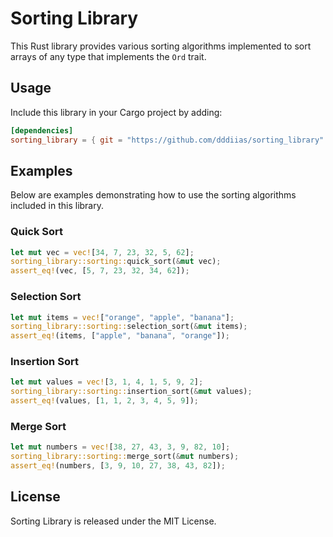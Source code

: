 # Sorting Library

This Rust library provides various sorting algorithms implemented to sort arrays of any type that implements the `Ord` trait.

## Usage

Include this library in your Cargo project by adding:

```toml
[dependencies]
sorting_library = { git = "https://github.com/dddiias/sorting_library" }
```

## Examples

Below are examples demonstrating how to use the sorting algorithms included in this library.

### Quick Sort

```rust
let mut vec = vec![34, 7, 23, 32, 5, 62];
sorting_library::sorting::quick_sort(&mut vec);
assert_eq!(vec, [5, 7, 23, 32, 34, 62]);
```

### Selection Sort

```rust
let mut items = vec!["orange", "apple", "banana"];
sorting_library::sorting::selection_sort(&mut items);
assert_eq!(items, ["apple", "banana", "orange"]);
```

### Insertion Sort

```rust
let mut values = vec![3, 1, 4, 1, 5, 9, 2];
sorting_library::sorting::insertion_sort(&mut values);
assert_eq!(values, [1, 1, 2, 3, 4, 5, 9]);
```

### Merge Sort

```rust
let mut numbers = vec![38, 27, 43, 3, 9, 82, 10];
sorting_library::sorting::merge_sort(&mut numbers);
assert_eq!(numbers, [3, 9, 10, 27, 38, 43, 82]);
```

## License

Sorting Library is released under the MIT License.
